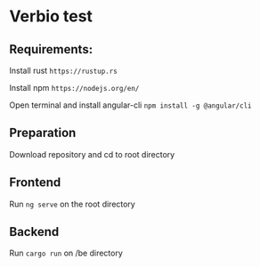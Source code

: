 # Verbio test



## Requirements:

Install rust `https://rustup.rs`

Install npm `https://nodejs.org/en/`

Open terminal and install angular-cli `npm install -g @angular/cli`

## Preparation

Download repository and cd to root directory

## Frontend

Run `ng serve` on the root directory

## Backend

Run `cargo run` on /be directory
